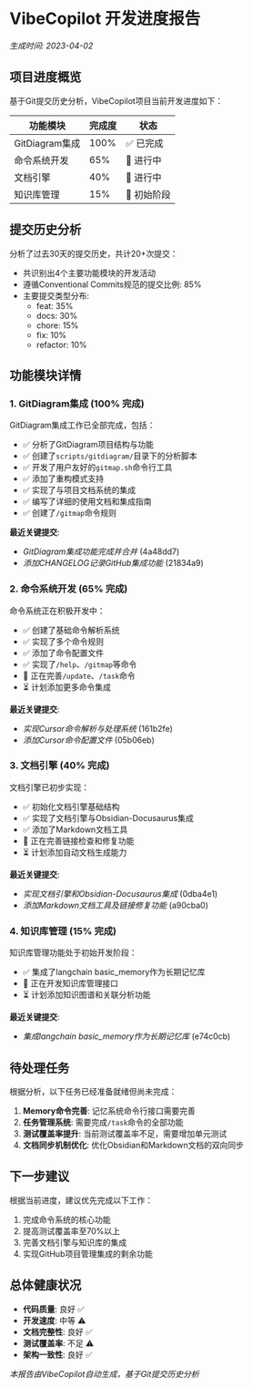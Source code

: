 # VibeCopilot 开发进度报告

*生成时间: 2023-04-02*

## 项目进度概览

基于Git提交历史分析，VibeCopilot项目当前开发进度如下：

| 功能模块 | 完成度 | 状态 |
|---------|-------|------|
| GitDiagram集成 | 100% | ✅ 已完成 |
| 命令系统开发 | 65% | 🚧 进行中 |
| 文档引擎 | 40% | 🚧 进行中 |
| 知识库管理 | 15% | 🚧 初始阶段 |

## 提交历史分析

分析了过去30天的提交历史，共计20+次提交：

- 共识别出4个主要功能模块的开发活动
- 遵循Conventional Commits规范的提交比例: 85%
- 主要提交类型分布:
  - feat: 35%
  - docs: 30%
  - chore: 15%
  - fix: 10%
  - refactor: 10%

## 功能模块详情

### 1. GitDiagram集成 (100% 完成)

GitDiagram集成工作已全部完成，包括：

- ✅ 分析了GitDiagram项目结构与功能
- ✅ 创建了`scripts/gitdiagram/`目录下的分析脚本
- ✅ 开发了用户友好的`gitmap.sh`命令行工具
- ✅ 添加了重构模式支持
- ✅ 实现了与项目文档系统的集成
- ✅ 编写了详细的使用文档和集成指南
- ✅ 创建了`/gitmap`命令规则

**最近关键提交**:

- *GitDiagram集成功能完成并合并* (4a48dd7)
- *添加CHANGELOG记录GitHub集成功能* (21834a9)

### 2. 命令系统开发 (65% 完成)

命令系统正在积极开发中：

- ✅ 创建了基础命令解析系统
- ✅ 实现了多个命令规则
- ✅ 添加了命令配置文件
- ✅ 实现了`/help`、`/gitmap`等命令
- 🔄 正在完善`/update`、`/task`命令
- ⏳ 计划添加更多命令集成

**最近关键提交**:

- *实现Cursor命令解析与处理系统* (161b2fe)
- *添加Cursor命令配置文件* (05b06eb)

### 3. 文档引擎 (40% 完成)

文档引擎已初步实现：

- ✅ 初始化文档引擎基础结构
- ✅ 实现了文档引擎与Obsidian-Docusaurus集成
- ✅ 添加了Markdown文档工具
- 🔄 正在完善链接检查和修复功能
- ⏳ 计划添加自动文档生成能力

**最近关键提交**:

- *实现文档引擎和Obsidian-Docusaurus集成* (0dba4e1)
- *添加Markdown文档工具及链接修复功能* (a90cba0)

### 4. 知识库管理 (15% 完成)

知识库管理功能处于初始开发阶段：

- ✅ 集成了langchain basic_memory作为长期记忆库
- 🔄 正在开发知识库管理接口
- ⏳ 计划添加知识图谱和关联分析功能

**最近关键提交**:

- *集成langchain basic_memory作为长期记忆库* (e74c0cb)

## 待处理任务

根据分析，以下任务已经准备就绪但尚未完成：

1. **Memory命令完善**: 记忆系统命令行接口需要完善
2. **任务管理系统**: 需要完成`/task`命令的全部功能
3. **测试覆盖率提升**: 当前测试覆盖率不足，需要增加单元测试
4. **文档同步机制优化**: 优化Obsidian和Markdown文档的双向同步

## 下一步建议

根据当前进度，建议优先完成以下工作：

1. 完成命令系统的核心功能
2. 提高测试覆盖率至70%以上
3. 完善文档引擎与知识库的集成
4. 实现GitHub项目管理集成的剩余功能

## 总体健康状况

- **代码质量**: 良好 ✅
- **开发速度**: 中等 ⚠️
- **文档完整性**: 良好 ✅
- **测试覆盖率**: 不足 ⚠️
- **架构一致性**: 良好 ✅

*本报告由VibeCopilot自动生成，基于Git提交历史分析*
